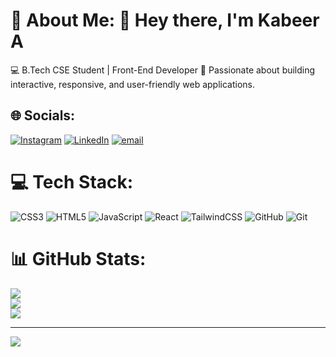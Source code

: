 # 💫 About Me:  👋 Hey there, I'm Kabeer A
💻 B.Tech CSE Student | Front-End Developer
🚀 Passionate about building interactive, responsive, and user-friendly web applications.



## 🌐 Socials:
[![Instagram](https://img.shields.io/badge/Instagram-%23E4405F.svg?logo=Instagram&logoColor=white)](https://instagram.com/kabeer__ar) [![LinkedIn](https://img.shields.io/badge/LinkedIn-%230077B5.svg?logo=linkedin&logoColor=white)](https://linkedin.com/in/https://www.linkedin.com/in/kabeer-a-003b80290) [![email](https://img.shields.io/badge/Email-D14836?logo=gmail&logoColor=white)](mailto:kabeeratwork07@gmail.com) 

# 💻 Tech Stack:
![CSS3](https://img.shields.io/badge/css3-%231572B6.svg?style=for-the-badge&logo=css3&logoColor=white) ![HTML5](https://img.shields.io/badge/html5-%23E34F26.svg?style=for-the-badge&logo=html5&logoColor=white) ![JavaScript](https://img.shields.io/badge/javascript-%23323330.svg?style=for-the-badge&logo=javascript&logoColor=%23F7DF1E) ![React](https://img.shields.io/badge/react-%2320232a.svg?style=for-the-badge&logo=react&logoColor=%2361DAFB) ![TailwindCSS](https://img.shields.io/badge/tailwindcss-%2338B2AC.svg?style=for-the-badge&logo=tailwind-css&logoColor=white) ![GitHub](https://img.shields.io/badge/github-%23121011.svg?style=for-the-badge&logo=github&logoColor=white) ![Git](https://img.shields.io/badge/git-%23F05033.svg?style=for-the-badge&logo=git&logoColor=white)
# 📊 GitHub Stats:
![](https://github-readme-stats.vercel.app/api?username=Kabeer-developer&theme=dark&hide_border=false&include_all_commits=false&count_private=false)<br/>
![](https://nirzak-streak-stats.vercel.app/?user=Kabeer-developer&theme=dark&hide_border=false)<br/>
![](https://github-readme-stats.vercel.app/api/top-langs/?username=Kabeer-developer&theme=dark&hide_border=false&include_all_commits=false&count_private=false&layout=compact)

---
[![](https://visitcount.itsvg.in/api?id=Kabeer-developer&icon=0&color=0)](https://visitcount.itsvg.in)

<!-- Proudly created with GPRM ( https://gprm.itsvg.in ) -->
